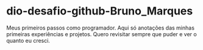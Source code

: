 # dio-desafio-github-Bruno_Marques
Meus primeiros passos como programador. Aqui só anotações das minhas primeiras experiências e projetos. Quero revisitar sempre que puder e ver o quanto eu cresci.
